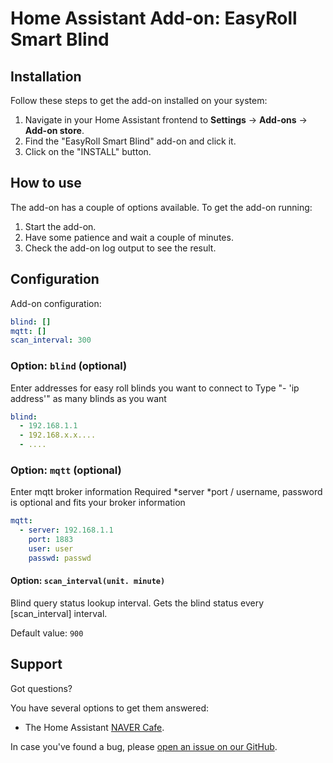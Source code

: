 # Home Assistant Add-on: EasyRoll Smart Blind

## Installation

Follow these steps to get the add-on installed on your system:

1. Navigate in your Home Assistant frontend to **Settings** -> **Add-ons** -> **Add-on store**.
2. Find the "EasyRoll Smart Blind" add-on and click it.
3. Click on the "INSTALL" button.

## How to use

The add-on has a couple of options available. To get the add-on running:

1. Start the add-on.
2. Have some patience and wait a couple of minutes.
3. Check the add-on log output to see the result.

## Configuration

Add-on configuration:

```yaml
blind: []
mqtt: []
scan_interval: 300
```

### Option: `blind` (optional)

Enter addresses for easy roll blinds you want to connect to Type "- 'ip address'" as many blinds as you want

```yaml
blind:
  - 192.168.1.1
  - 192.168.x.x....
  - ....
```

### Option: `mqtt` (optional)

Enter mqtt broker information Required *server *port / username, password is optional and fits your broker information

```yaml
mqtt:
  - server: 192.168.1.1
    port: 1883
    user: user
    passwd: passwd
```

#### Option: `scan_interval(unit. minute)`

Blind query status lookup interval. Gets the blind status every [scan_interval] interval.

Default value: `900`

## Support

Got questions?

You have several options to get them answered:

- The Home Assistant [NAVER Cafe][forum].

In case you've found a bug, please [open an issue on our GitHub][issue].

[forum]: https://cafe.naver.com/koreassistant
[issue]: https://github.com/harwin1/ha-addons/issues
[repository]: https://github.com/harwin1/ha-addons
